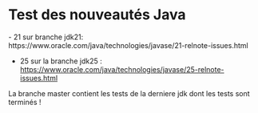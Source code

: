 <h1>Test des nouveautés Java</h1>
- 21 sur branche jdk21: https://www.oracle.com/java/technologies/javase/21-relnote-issues.html   

- 25 sur la branche jdk25 : https://www.oracle.com/java/technologies/javase/25-relnote-issues.html
  
La branche master contient les tests de la derniere jdk dont les tests sont terminés !
